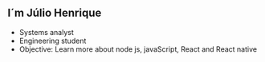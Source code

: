 <h2>I´m Júlio Henrique</h2>

<ul>
  <li>Systems analyst</li>
  <li>Engineering student</li>
  <li>Objective: Learn more about node js, javaScript, React and React native</li>
</ul>
